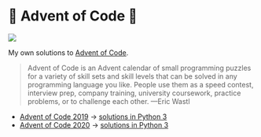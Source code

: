 # 🎄 Advent of Code 🎄

[![ ](https://api.travis-ci.org/loociano/advent-of-code.svg?branch=master)](https://travis-ci.org/loociano/advent-of-code)

My own solutions to [Advent of Code](https://adventofcode.com/).

> Advent of Code is an Advent calendar of small programming puzzles for a variety of skill sets and skill levels that can be solved in any programming language you like. People use them as a speed contest, interview prep, company training, university coursework, practice problems, or to challenge each other.  —Eric Wastl

* [Advent of Code 2019](https://adventofcode.com/2019) → [solutions in Python 3](https://github.com/loociano/advent-of-code/tree/master/aoc2019)
* [Advent of Code 2020](https://adventofcode.com/2020) → [solutions in Python 3](https://github.com/loociano/advent-of-code/tree/master/aoc2020)
